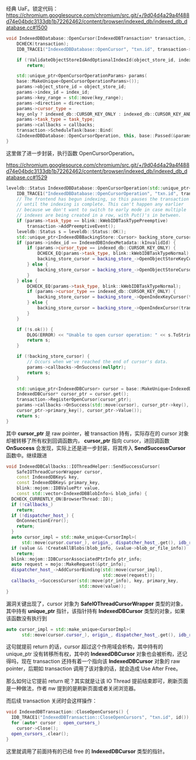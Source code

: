 经典 UaF。锁定代码：https://chromium.googlesource.com/chromium/src.git/+/9d04d4a29a4f488d74e04bdc3133db1b72262462/content/browser/indexed_db/indexed_db_database.cc#1500

```c++
void IndexedDBDatabase::OpenCursor(IndexedDBTransaction* transaction, int64_t object_store_id, int64_t index_id, std::unique_ptr<IndexedDBKeyRange> key_range, blink::WebIDBCursorDirection direction, bool key_only, blink::WebIDBTaskType task_type, scoped_refptr<IndexedDBCallbacks> callbacks) {
	DCHECK(transaction);
	IDB_TRACE1("IndexedDBDatabase::OpenCursor", "txn.id", transaction->id());

	if (!ValidateObjectStoreIdAndOptionalIndexId(object_store_id, index_id))
		return;

    std::unique_ptr<OpenCursorOperationParams> params(
    base::MakeUnique<OpenCursorOperationParams>());
    params->object_store_id = object_store_id;
    params->index_id = index_id;
    params->key_range = std::move(key_range);
    params->direction = direction;
    params->cursor_type =
    key_only ? indexed_db::CURSOR_KEY_ONLY : indexed_db::CURSOR_KEY_AND_VALUE;
    params->task_type = task_type;
    params->callbacks = callbacks;
    transaction->ScheduleTask(base::Bind(
    &IndexedDBDatabase::OpenCursorOperation, this, base::Passed(&params)));
}
```

这里做了进一步封装，执行函数 OpenCursorOperation。

https://chromium.googlesource.com/chromium/src.git/+/9d04d4a29a4f488d74e04bdc3133db1b72262462/content/browser/indexed_db/indexed_db_database.cc#1529

```c++
leveldb::Status IndexedDBDatabase::OpenCursorOperation(std::unique_ptr<OpenCursorOperationParams> params, IndexedDBTransaction* transaction) {
    IDB_TRACE1("IndexedDBDatabase::OpenCursorOperation", "txn.id", transaction->id());
    // The frontend has begun indexing, so this pauses the transaction
    // until the indexing is complete. This can't happen any earlier
    // because we don't want to switch to early mode in case multiple
    // indexes are being created in a row, with Put()'s in between.
    if (params->task_type == blink::kWebIDBTaskTypePreemptive)
    	transaction->AddPreemptiveEvent();
    leveldb::Status s = leveldb::Status::OK();
    std::unique_ptr<IndexedDBBackingStore::Cursor> backing_store_cursor;
    if (params->index_id == IndexedDBIndexMetadata::kInvalidId) {
        if (params->cursor_type == indexed_db::CURSOR_KEY_ONLY) {
            DCHECK_EQ(params->task_type, blink::kWebIDBTaskTypeNormal);
            backing_store_cursor = backing_store_->OpenObjectStoreKeyCursor(transaction->BackingStoreTransaction(), id(), params->object_store_id, *params->key_range, params->direction, &s);
        } else {
            backing_store_cursor = backing_store_->OpenObjectStoreCursor(transaction->BackingStoreTransaction(), id(), params->object_store_id, *params->key_range, params->direction, &s);
        }
    } else {
        DCHECK_EQ(params->task_type, blink::kWebIDBTaskTypeNormal);
        if (params->cursor_type == indexed_db::CURSOR_KEY_ONLY) {
            backing_store_cursor = backing_store_->OpenIndexKeyCursor(transaction->BackingStoreTransaction(), id(), params->object_store_id, params->index_id, *params->key_range, params->direction, &s);
        } else {
            backing_store_cursor = backing_store_->OpenIndexCursor(transaction->BackingStoreTransaction(), id(), params->object_store_id, params->index_id, *params->key_range, params->direction, &s);
        }
    }

    if (!s.ok()) {
        DLOG(ERROR) << "Unable to open cursor operation: " << s.ToString();
        return s;
    }

    if (!backing_store_cursor) {
        // Occurs when we've reached the end of cursor's data.
        params->callbacks->OnSuccess(nullptr);
        return s;
    }

    std::unique_ptr<IndexedDBCursor> cursor = base::MakeUnique<IndexedDBCursor>(std::move(backing_store_cursor), params->cursor_type, params->task_type, transaction);
    IndexedDBCursor* cursor_ptr = cursor.get();
    transaction->RegisterOpenCursor(cursor_ptr);
    params->callbacks->OnSuccess(std::move(cursor), cursor_ptr->key(),
    cursor_ptr->primary_key(), cursor_ptr->Value());
    return s;
}
```

其中 **cursor_ptr** 是 raw pointer，被 transaction 持有，实际存在的 cursor 对象却被转移了所有权到回调函数内， **cursor_ptr** 指向 cursor，进回调函数 **OnSuccess** 会发现，实际上还是进一步封装，将其传入 **SendSuccessCursor** 函数中。继续跟进


```c++
void IndexedDBCallbacks::IOThreadHelper::SendSuccessCursor(
    SafeIOThreadCursorWrapper cursor,
    const IndexedDBKey& key,
    const IndexedDBKey& primary_key,
    blink::mojom::IDBValuePtr value,
    const std::vector<IndexedDBBlobInfo>& blob_info) {
  DCHECK_CURRENTLY_ON(BrowserThread::IO);
  if (!callbacks_)
    return;
  if (!dispatcher_host_) {
    OnConnectionError();
    return;
  }
  auto cursor_impl = std::make_unique<CursorImpl>(
      std::move(cursor.cursor_), origin_, dispatcher_host_.get(), idb_runner_);
  if (value && !CreateAllBlobs(blob_info, &value->blob_or_file_info))
    return;
  blink::mojom::IDBCursorAssociatedPtrInfo ptr_info;
  auto request = mojo::MakeRequest(&ptr_info);
  dispatcher_host_->AddCursorBinding(std::move(cursor_impl),
                                     std::move(request));
  callbacks_->SuccessCursor(std::move(ptr_info), key, primary_key,
                            std::move(value));
}
```


漏洞关键出现了，cursor 对象为 **SafeIOThreadCursorWrapper** 类型的对象，其中持有 **unique_ptr** 指针，该指针持有 **IndexedDBCursor** 类型的对象，如果该函数没有执行到

```c++
auto cursor_impl = std::make_unique<CursorImpl>(
      std::move(cursor.cursor_), origin_, dispatcher_host_.get(), idb_runner_);
```

这句就提前 return 的话，cursor 超过这个作用域会析构，其中持有的 unique_ptr 没有转移所有权，其中的 **IndexedDBCursor** 对象也会被析构，还记得吗，现在 transaction 还持有着一个指向该 **IndexedDBCursor** 对象的 raw pointer，后期如 transaction 调用了该对象的话，就会造成 Use After Free。

那么如何让它提前 return 呢？其实就是让该 IO Thread 提前结束即可，刷新页面是一种做法，作者 nw 提到的是刷新页面或者关闭浏览器。

而后续 transaction 关闭时会这样操作：

```c++
void IndexedDBTransaction::CloseOpenCursors() {
  IDB_TRACE1("IndexedDBTransaction::CloseOpenCursors", "txn.id", id());
  for (auto* cursor : open_cursors_)
    cursor->Close();
  open_cursors_.clear();
}
```

这里就调用了前面持有的已经 free 的 **IndexedDBCursor** 类型的指针。